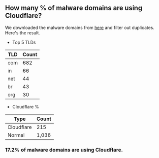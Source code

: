 ## How many % of malware domains are using Cloudflare?


We downloaded the malware domains from [here](https://urlhaus.abuse.ch) and filter out duplicates.
Here's the result.


[//]: # (start replacement)


- Top 5 TLDs

| TLD | Count |
| --- | --- |
| com | 682 |
| in | 66 |
| net | 44 |
| br | 43 |
| org | 30 |


- Cloudflare %

| Type | Count |
| --- | --- |
| Cloudflare | 215 |
| Normal | 1,036 |


### 17.2% of malware domains are using Cloudflare.